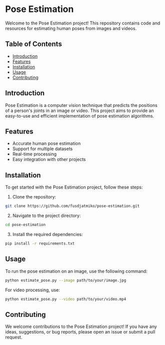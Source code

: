 # Pose Estimation

Welcome to the Pose Estimation project! This repository contains code and resources for estimating human poses from images and videos.

## Table of Contents

- [Introduction](#introduction)
- [Features](#features)
- [Installation](#installation)
- [Usage](#usage)
- [Contributing](#contributing)

## Introduction

Pose Estimation is a computer vision technique that predicts the positions of a person's joints in an image or video. This project aims to provide an easy-to-use and efficient implementation of pose estimation algorithms.

## Features

- Accurate human pose estimation
- Support for multiple datasets
- Real-time processing
- Easy integration with other projects

## Installation

To get started with the Pose Estimation project, follow these steps:

1. Clone the repository:
  ```sh
  git clone https://github.com/fusdjatmiko/pose-estimation.git
  ```
2. Navigate to the project directory:
  ```sh
  cd pose-estimation
  ```
3. Install the required dependencies:
  ```sh
  pip install -r requirements.txt
  ```

## Usage

To run the pose estimation on an image, use the following command:
```sh
python estimate_pose.py --image path/to/your/image.jpg
```

For video processing, use:
```sh
python estimate_pose.py --video path/to/your/video.mp4
```

## Contributing

We welcome contributions to the Pose Estimation project! If you have any ideas, suggestions, or bug reports, please open an issue or submit a pull request.
